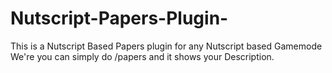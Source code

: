 # Nutscript-Papers-Plugin-
This is a Nutscript Based Papers plugin for any Nutscript based Gamemode We're you can simply do /papers and it shows your Description.

